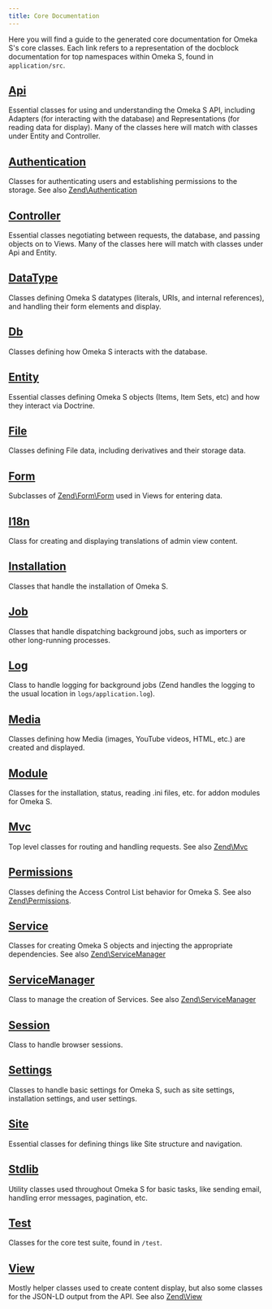 ```yaml
---
title: Core Documentation
---
```


Here you will find a guide to the generated core documentation for Omeka S's core classes. Each link refers to a representation of the docblock documentation for top namespaces within Omeka S, found in `application/src`.

## [Api](apigendocs/current/Api/index.html)

Essential classes for using and understanding the Omeka S API, including Adapters (for interacting with the database) and Representations (for reading data for display). Many of the classes here will match with classes under Entity and Controller.

## [Authentication](apigendocs/current/Authentication/index.html)

Classes for authenticating users and establishing permissions to the storage. See also [Zend\Authentication](https://docs.zendframework.com/zend-authentication/)

## [Controller](apigendocs/current/Controller/index.html)

Essential classes negotiating between requests, the database, and passing objects on to Views. Many of the classes here will match with classes under Api and Entity.

## [DataType](apigendocs/current/DataType/index.html)

Classes defining Omeka S datatypes (literals, URIs, and internal references), and handling their form elements and display. 

## [Db](apigendocs/current/Db/index.html)

Classes defining how Omeka S interacts with the database.

## [Entity](apigendocs/current/Entity/index.html)

Essential classes defining Omeka S objects (Items, Item Sets, etc) and how they interact via Doctrine.

## [File](apigendocs/current/File/index.html)

Classes defining File data, including derivatives and their storage data.

## [Form](apigendocs/current/Form/index.html)

Subclasses of [Zend\Form\Form](https://docs.zendframework.com/zend-form) used in Views for entering data.

## [I18n](apigendocs/current/I18n/index.html)

Class for creating and displaying translations of admin view content.

## [Installation](apigendocs/current/Installation/index.html)

Classes that handle the installation of Omeka S.

## [Job](apigendocs/current/Job/index.html)

Classes that handle dispatching background jobs, such as importers or other long-running processes.

## [Log](apigendocs/current/Log/index.html)

Class to handle logging for background jobs (Zend handles the logging to the usual location in `logs/application.log`).

## [Media](apigendocs/current/Media/index.html)

Classes defining how Media (images, YouTube videos, HTML, etc.) are created and displayed.

## [Module](apigendocs/current/Module/index.html)

Classes for the installation, status, reading .ini files, etc. for addon modules for Omeka S.

## [Mvc](apigendocs/current/Mvc/index.html)

Top level classes for routing and handling requests. See also [Zend\Mvc](https://docs.zendframework.com/zend-mvc/)

## [Permissions](apigendocs/current/Permissions/index.html)

Classes defining the Access Control List behavior for Omeka S. See also [Zend\Permissions](https://docs.zendframework.com/zend-permissions-acl/).

## [Service](apigendocs/current/Service/index.html)

Classes for creating Omeka S objects and injecting the appropriate dependencies. See also [Zend\ServiceManager](https://docs.zendframework.com/zend-servicemanager/)

## [ServiceManager](apigendocs/current/ServiceManager/index.html)

Class to manage the creation of Services. See also [Zend\ServiceManager](https://docs.zendframework.com/zend-servicemanager/)

## [Session](apigendocs/current/Session/index.html)

Class to handle browser sessions.

## [Settings](apigendocs/current/Settings/index.html)

Classes to handle basic settings for Omeka S, such as site settings, installation settings, and user settings.

## [Site](apigendocs/current/Site/index.html)

Essential classes for defining things like Site structure and navigation.

## [Stdlib](apigendocs/current/Stdlib/index.html)

Utility classes used throughout Omeka S for basic tasks, like sending email, handling error messages, pagination, etc.

## [Test](apigendocs/current/Test/index.html)

Classes for the core test suite, found in `/test`.

## [View](apigendocs/current/View/index.html)

Mostly helper classes used to create content display, but also some classes for the JSON-LD output from the API. See also [Zend\View](https://docs.zendframework.com/zend-view/)



